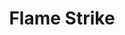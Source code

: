 ---
title: "Flame Strike"
permalink: /spells/flame-strike/
tags:
  - Spell
  - 5th Level
  - Evocation
  - Damage
  - Fire
available_for:
  - Cleric
level: "5th Level"
school: "Evocation"
range: "60 ft"
area: "40 ft"
shape: "Cylinder"
comp:
  - V
  - S
  - M
material: "pinch of sulfur."
attack: "DEX Save"
effect: "Fire"
description: |
  A vertical column of divine fire roars down from the heavens in a location you specify. Each creature in a 10-foot-radius, 40-foot-high cylinder centered on a point within range must make a dexterity saving throw. A creature takes 4d6 fire damage and 4d6 radiant damage on a failed save, or half as much damage on a successful one.

  **At higher levels.** When you cast this spell using a spell slot of 6th level or higher, the fire damage or the radiant damage (your choice) increases by 1d6 for each slot level above 5th.
excerpt: "A vertical column of divine fire roars down from the heavens in a location you specify."
source: "Basic Rules"
---